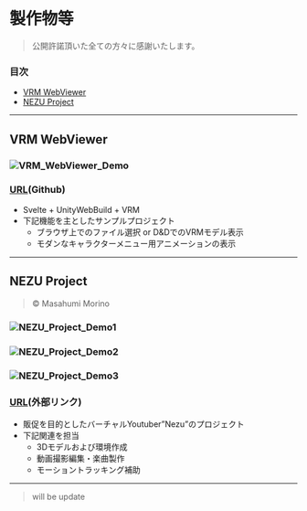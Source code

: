 # 製作物等
> 公開許諾頂いた全ての方々に感謝いたします。
### 目次
- [VRM WebViewer](#vrm-webviewer)
- [NEZU Project](#nezu-project)
--- 
## VRM WebViewer
### ![VRM_WebViewer_Demo](/mdAssets/vrm_webViewer.webp)
### [URL](https://github.com/SotaFukumot0/svelte-unityweb-vrm-sandbox)(Github)
- Svelte + UnityWebBuild + VRM
- 下記機能を主としたサンプルプロジェクト
    - ブラウザ上でのファイル選択 or D&DでのVRMモデル表示
    - モダンなキャラクターメニュー用アニメーションの表示

---
## NEZU Project
> © Masahumi Morino
### ![NEZU_Project_Demo1](/mdAssets/nezu_livestage.webp)
### ![NEZU_Project_Demo2](/mdAssets/nezu_outdoor.webp)
### ![NEZU_Project_Demo3](/mdAssets/nezu_indoor.webp)
### [URL](https://masafumi-python.com/omake/)(外部リンク)
- 販促を目的としたバーチャルYoutuber”Nezu”のプロジェクト
- 下記関連を担当
    - 3Dモデルおよび環境作成
    - 動画撮影編集・楽曲製作
    - モーショントラッキング補助
---
> will be update
